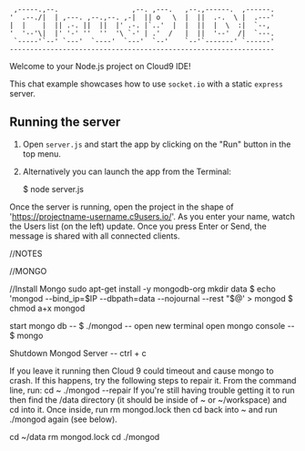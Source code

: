 
     ,-----.,--.                  ,--. ,---.   ,--.,------.  ,------.
    '  .--./|  | ,---. ,--.,--. ,-|  || o   \  |  ||  .-.  \ |  .---'
    |  |    |  || .-. ||  ||  |' .-. |`..'  |  |  ||  |  \  :|  `--, 
    '  '--'\|  |' '-' ''  ''  '\ `-' | .'  /   |  ||  '--'  /|  `---.
     `-----'`--' `---'  `----'  `---'  `--'    `--'`-------' `------'
    ----------------------------------------------------------------- 


Welcome to your Node.js project on Cloud9 IDE!

This chat example showcases how to use `socket.io` with a static `express` server.

## Running the server

1) Open `server.js` and start the app by clicking on the "Run" button in the top menu.

2) Alternatively you can launch the app from the Terminal:

    $ node server.js

Once the server is running, open the project in the shape of 'https://projectname-username.c9users.io/'. As you enter your name, watch the Users list (on the left) update. Once you press Enter or Send, the message is shared with all connected clients.

//NOTES

//MONGO

//Install Mongo
sudo apt-get install -y mongodb-org
mkdir data
$ echo 'mongod --bind_ip=$IP --dbpath=data --nojournal --rest "$@' > mongod
$ chmod a+x mongod

start mongo db -- $ ./mongod -- open new terminal
open mongo console -- $ mongo

Shutdown Mongod Server -- ctrl + c 

If you leave it running then Cloud 9 could timeout and cause mongo to crash. If this happens, try the following steps to repair it. 
From the command line, run:
cd ~
./mongod --repair
If you're still having trouble getting it to run then find the /data directory (it should be inside of ~ or ~/workspace) and cd into it.
Once inside, run rm mongod.lock then cd back into ~ and run ./mongod again (see below).

cd ~/data
rm mongod.lock
cd
./mongod
